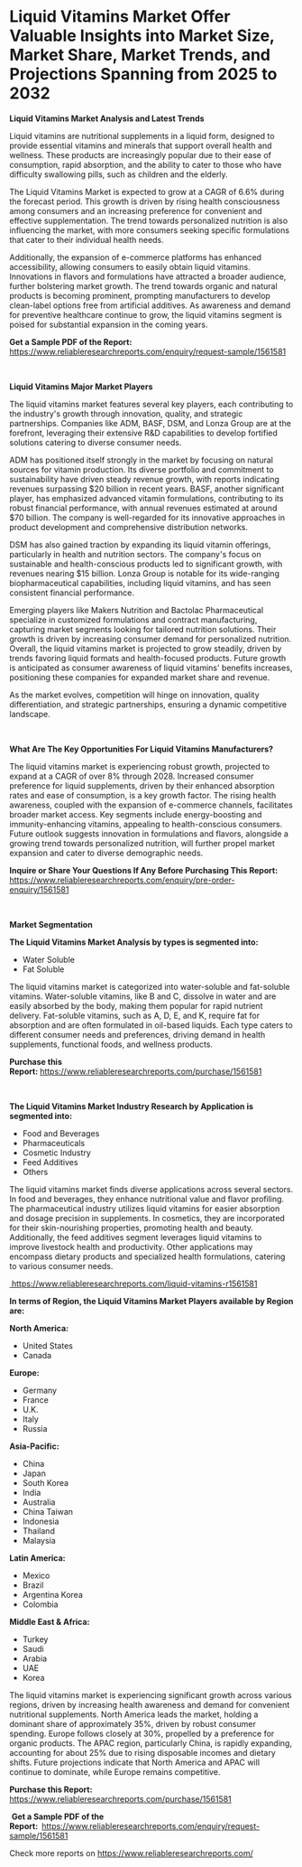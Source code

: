 <p><h1>Liquid Vitamins Market Offer Valuable Insights into Market Size, Market Share, Market Trends, and Projections Spanning from 2025 to 2032</h1></p><p><strong>Liquid Vitamins Market Analysis and Latest Trends</strong></p>
<p><p>Liquid vitamins are nutritional supplements in a liquid form, designed to provide essential vitamins and minerals that support overall health and wellness. These products are increasingly popular due to their ease of consumption, rapid absorption, and the ability to cater to those who have difficulty swallowing pills, such as children and the elderly.</p><p>The Liquid Vitamins Market is expected to grow at a CAGR of 6.6% during the forecast period. This growth is driven by rising health consciousness among consumers and an increasing preference for convenient and effective supplementation. The trend towards personalized nutrition is also influencing the market, with more consumers seeking specific formulations that cater to their individual health needs.</p><p>Additionally, the expansion of e-commerce platforms has enhanced accessibility, allowing consumers to easily obtain liquid vitamins. Innovations in flavors and formulations have attracted a broader audience, further bolstering market growth. The trend towards organic and natural products is becoming prominent, prompting manufacturers to develop clean-label options free from artificial additives. As awareness and demand for preventive healthcare continue to grow, the liquid vitamins segment is poised for substantial expansion in the coming years.</p></p>
<p><strong>Get a Sample PDF of the Report:&nbsp;</strong> <a href="https://www.reliableresearchreports.com/enquiry/request-sample/1561581?utm_campaign=2665&utm_medium=2&utm_source=Github&utm_content=ia&utm_term=31032025&utm_id=liquid-vitamins">https://www.reliableresearchreports.com/enquiry/request-sample/1561581</a></p>
<p>&nbsp;</p>
<p><strong>Liquid Vitamins Major Market Players</strong></p>
<p><p>The liquid vitamins market features several key players, each contributing to the industry's growth through innovation, quality, and strategic partnerships. Companies like ADM, BASF, DSM, and Lonza Group are at the forefront, leveraging their extensive R&D capabilities to develop fortified solutions catering to diverse consumer needs.</p><p>ADM has positioned itself strongly in the market by focusing on natural sources for vitamin production. Its diverse portfolio and commitment to sustainability have driven steady revenue growth, with reports indicating revenues surpassing $20 billion in recent years. BASF, another significant player, has emphasized advanced vitamin formulations, contributing to its robust financial performance, with annual revenues estimated at around $70 billion. The company is well-regarded for its innovative approaches in product development and comprehensive distribution networks.</p><p>DSM has also gained traction by expanding its liquid vitamin offerings, particularly in health and nutrition sectors. The company's focus on sustainable and health-conscious products led to significant growth, with revenues nearing $15 billion. Lonza Group is notable for its wide-ranging biopharmaceutical capabilities, including liquid vitamins, and has seen consistent financial performance. </p><p>Emerging players like Makers Nutrition and Bactolac Pharmaceutical specialize in customized formulations and contract manufacturing, capturing market segments looking for tailored nutrition solutions. Their growth is driven by increasing consumer demand for personalized nutrition. Overall, the liquid vitamins market is projected to grow steadily, driven by trends favoring liquid formats and health-focused products. Future growth is anticipated as consumer awareness of liquid vitamins' benefits increases, positioning these companies for expanded market share and revenue. </p><p>As the market evolves, competition will hinge on innovation, quality differentiation, and strategic partnerships, ensuring a dynamic competitive landscape.</p></p>
<p>&nbsp;</p>
<p><strong>What Are The Key Opportunities For Liquid Vitamins Manufacturers?</strong></p>
<p><p>The liquid vitamins market is experiencing robust growth, projected to expand at a CAGR of over 8% through 2028. Increased consumer preference for liquid supplements, driven by their enhanced absorption rates and ease of consumption, is a key growth factor. The rising health awareness, coupled with the expansion of e-commerce channels, facilitates broader market access. Key segments include energy-boosting and immunity-enhancing vitamins, appealing to health-conscious consumers. Future outlook suggests innovation in formulations and flavors, alongside a growing trend towards personalized nutrition, will further propel market expansion and cater to diverse demographic needs.</p></p>
<p><strong>Inquire or Share Your Questions If Any Before Purchasing This Report:</strong> <a href="https://www.reliableresearchreports.com/enquiry/pre-order-enquiry/1561581?utm_campaign=2665&utm_medium=2&utm_source=Github&utm_content=ia&utm_term=31032025&utm_id=liquid-vitamins">https://www.reliableresearchreports.com/enquiry/pre-order-enquiry/1561581</a></p>
<p>&nbsp;</p>
<p><strong>Market Segmentation</strong></p>
<p><strong>The Liquid Vitamins Market Analysis by types is segmented into:</strong></p>
<p><ul><li>Water Soluble</li><li>Fat Soluble</li></ul></p>
<p><p>The liquid vitamins market is categorized into water-soluble and fat-soluble vitamins. Water-soluble vitamins, like B and C, dissolve in water and are easily absorbed by the body, making them popular for rapid nutrient delivery. Fat-soluble vitamins, such as A, D, E, and K, require fat for absorption and are often formulated in oil-based liquids. Each type caters to different consumer needs and preferences, driving demand in health supplements, functional foods, and wellness products.</p></p>
<p><strong>Purchase this Report:&nbsp;</strong><a href="https://www.reliableresearchreports.com/purchase/1561581?utm_campaign=2665&utm_medium=2&utm_source=Github&utm_content=ia&utm_term=31032025&utm_id=liquid-vitamins">https://www.reliableresearchreports.com/purchase/1561581</a></p>
<p>&nbsp;</p>
<p><strong>The Liquid Vitamins Market Industry Research by Application is segmented into:</strong></p>
<p><ul><li>Food and Beverages</li><li>Pharmaceuticals</li><li>Cosmetic Industry</li><li>Feed Additives</li><li>Others</li></ul></p>
<p><p>The liquid vitamins market finds diverse applications across several sectors. In food and beverages, they enhance nutritional value and flavor profiling. The pharmaceutical industry utilizes liquid vitamins for easier absorption and dosage precision in supplements. In cosmetics, they are incorporated for their skin-nourishing properties, promoting health and beauty. Additionally, the feed additives segment leverages liquid vitamins to improve livestock health and productivity. Other applications may encompass dietary products and specialized health formulations, catering to various consumer needs.</p></p>
<p><a href="https://www.reliableresearchreports.com/liquid-vitamins-r1561581?utm_campaign=2665&utm_medium=2&utm_source=Github&utm_content=ia&utm_term=31032025&utm_id=liquid-vitamins">&nbsp;https://www.reliableresearchreports.com/liquid-vitamins-r1561581</a></p>
<p><strong>In terms of Region, the Liquid Vitamins Market Players available by Region are:</strong></p>
<p>
    <p> <strong> North America: </strong>
        <ul>
            <li>United States</li>
            <li>Canada</li>
        </ul>
        </p> 
    <p> <strong> Europe: </strong>
        <ul>
            <li>Germany</li>
            <li>France</li>
            <li>U.K.</li>
            <li>Italy</li>
            <li>Russia</li>
        </ul>
        </p> 
    <p> <strong> Asia-Pacific: </strong>
        <ul>
            <li>China</li>
            <li>Japan</li>
            <li>South Korea</li>
            <li>India</li>
            <li>Australia</li>
            <li>China Taiwan</li>
            <li>Indonesia</li>
            <li>Thailand</li>
            <li>Malaysia</li>
        </ul>
        </p> 
    <p> <strong> Latin America: </strong>
        <ul>
            <li>Mexico</li>
            <li>Brazil</li>
            <li>Argentina Korea</li>
            <li>Colombia</li>
        </ul>
        </p> 
    <p> <strong> Middle East & Africa: </strong>
        <ul>
            <li>Turkey</li>
            <li>Saudi</li>
            <li>Arabia</li>
            <li>UAE</li>
            <li>Korea</li>
        </ul>
    </p>
    </p>
<p><p>The liquid vitamins market is experiencing significant growth across various regions, driven by increasing health awareness and demand for convenient nutritional supplements. North America leads the market, holding a dominant share of approximately 35%, driven by robust consumer spending. Europe follows closely at 30%, propelled by a preference for organic products. The APAC region, particularly China, is rapidly expanding, accounting for about 25% due to rising disposable incomes and dietary shifts. Future projections indicate that North America and APAC will continue to dominate, while Europe remains competitive.</p></p>
<p><strong>Purchase this Report: </strong><a href="https://www.reliableresearchreports.com/purchase/1561581?utm_campaign=2665&utm_medium=2&utm_source=Github&utm_content=ia&utm_term=31032025&utm_id=liquid-vitamins">https://www.reliableresearchreports.com/purchase/1561581</a></p>
<p>&nbsp;<strong>Get a Sample PDF of the Report:&nbsp;&nbsp;</strong><a href="https://www.reliableresearchreports.com/enquiry/request-sample/1561581?utm_campaign=2665&utm_medium=2&utm_source=Github&utm_content=ia&utm_term=31032025&utm_id=liquid-vitamins">https://www.reliableresearchreports.com/enquiry/request-sample/1561581</a></p>
<p><strong></strong></p>
<p>Check more reports on <a href="https://www.reliableresearchreports.com/?utm_campaign=2665&utm_medium=2&utm_source=Github&utm_content=ia&utm_term=31032025&utm_id=liquid-vitamins">https://www.reliableresearchreports.com/</a></p>